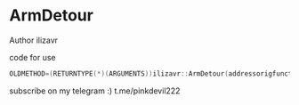 # ArmDetour
Author ilizavr

code for use
```cpp
OLDMETHOD=(RETURNTYPE(*)(ARGUMENTS))ilizavr::ArmDetour(addressorigfunction,(uintptr_t)hookedfunction);
```

subscribe on my telegram :) t.me/pinkdevil222
